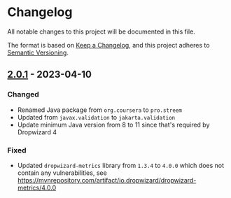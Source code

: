 # Changelog

All notable changes to this project will be documented in this file.

The format is based on [Keep a Changelog](https://keepachangelog.com/en/1.0.0/), and this project adheres to [Semantic Versioning](https://semver.org/spec/v2.0.0.html).

## [2.0.1] - 2023-04-10

[2.0.1]: https://github.com/streem/metrics-datadog/compare/1.1.13...v2.0.1

### Changed

* Renamed Java package from `org.coursera` to `pro.streem`
* Updated from `javax.validation` to `jakarta.validation`
* Update minimum Java version from 8 to 11 since that's required by Dropwizard 4

### Fixed

* Updated `dropwizard-metrics` library from `1.3.4` to `4.0.0` which does not contain any vulnerabilities, see https://mvnrepository.com/artifact/io.dropwizard/dropwizard-metrics/4.0.0

